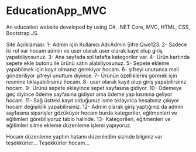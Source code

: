 # EducationApp_MVC
An education website developed by using C#, .NET Core, MVC, HTML, CSS, Bootstrap JS.

Site Açılklaması:
1- Admin için Kullanıcı Adı:Admin Şifre:Qwe123.
2- Sadece iki rol var hocam admin ve user olarak user olarak kayıt olup giriş yapabiliyosunuz.
3- Ana sayfada sol tafafta kategoriler var.
4- Ürün kartında sepete ekle butonu ile ürünü satın alabiliyosunuz.
5- Sepete ekleme yapabilmek için kayıt olmanız gerekiyor hocam.
6- şifreyi unutunca mail gönderiliyor şifreyi unuttum diyince.
7- Ürünün özelliklerini görmek için resmine tıklayabilirsiniz hocam.
8- user olarak kayıt olup giriş yapabilirsiniz hocam.
9- Ürünü sepete ekleyince sepet sayfasına gidiyor.
10- Ödemeye geç diyince ödeme sayfasına gidiyor ama ödeme yap kısmına geliyor hocam.
11- Sağ üstteki kayıt olduğunuz isme tıklayınca hesabınız çıkıyor hocam değişiklik yapabilirsiniz.
12- Admin olarak giriş yaptığınız da admin sayfasına siparişler gözüküyor hocam burda kategoriler, eğitmenleri ve eğitimleri görebiliyoruz tablo halinde.
13- Kategorileri, eğitmenleri ve eğitimleri silme ekleme düzenleme işlemi yapıyoruz.

Hocam düzenleme yaptım hatamı düzenledim sizinde bilginiz var teşekkürler...
Teşekkürler hocam...
